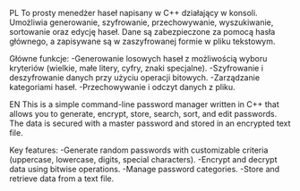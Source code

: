 PL
To prosty menedżer haseł napisany w C++ działający w konsoli. 
Umożliwia generowanie, szyfrowanie, przechowywanie, wyszukiwanie, sortowanie oraz edycję haseł. 
Dane są zabezpieczone za pomocą hasła głównego, a zapisywane są w zaszyfrowanej formie w pliku tekstowym.

Główne funkcje:
-Generowanie losowych haseł z możliwością wyboru kryteriów (wielkie, małe litery, cyfry, znaki specjalne).
-Szyfrowanie i deszyfrowanie danych przy użyciu operacji bitowych.
-Zarządzanie kategoriami haseł.
-Przechowywanie i odczyt danych z pliku.

EN
This is a simple command-line password manager written in C++ that allows you to generate, encrypt, store, search, sort, and edit passwords. 
The data is secured with a master password and stored in an encrypted text file.

Key features:
-Generate random passwords with customizable criteria (uppercase, lowercase, digits, special characters).
-Encrypt and decrypt data using bitwise operations.
-Manage password categories.
-Store and retrieve data from a text file.

